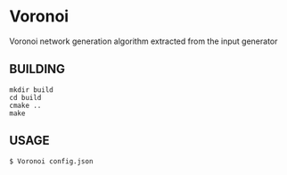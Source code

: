 # Voronoi

Voronoi network generation algorithm extracted from the input generator

## BUILDING

    mkdir build
    cd build
    cmake ..
    make

## USAGE
    $ Voronoi config.json

